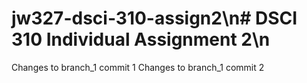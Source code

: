 # jw327-dsci-310-assign2\n# DSCI 310 Individual Assignment 2\n
Changes to branch_1 commit 1
Changes to branch_1 commit 2
